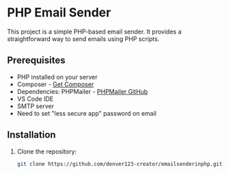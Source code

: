 # PHP Email Sender

This project is a simple PHP-based email sender. It provides a straightforward way to send emails using PHP scripts.

## Prerequisites

- PHP installed on your server
- Composer - [Get Composer](https://getcomposer.org/)
- Dependencies: PHPMailer - [PHPMailer GitHub](https://github.com/PHPMailer/PHPMailer)
- VS Code IDE
- SMTP server
- Need to set "less secure app" password on email

## Installation

1. Clone the repository:
   ```bash
   git clone https://github.com/denver123-creator/emailsenderinphp.git
